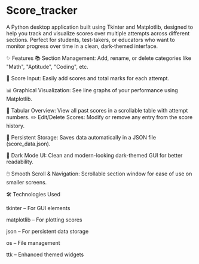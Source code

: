 # Score_tracker
A Python desktop application built using Tkinter and Matplotlib, designed to help you track and visualize scores over multiple attempts across different sections. Perfect for students, test-takers, or educators who want to monitor progress over time in a clean, dark-themed interface.

✨ Features
📚 Section Management: Add, rename, or delete categories like "Math", "Aptitude", "Coding", etc.

🧮 Score Input: Easily add scores and total marks for each attempt.

📊 Graphical Visualization: See line graphs of your performance using Matplotlib.

🧾 Tabular Overview: View all past scores in a scrollable table with attempt numbers.
✏️ Edit/Delete Scores: Modify or remove any entry from the score history.

💾 Persistent Storage: Saves data automatically in a JSON file (score_data.json).

🌙 Dark Mode UI: Clean and modern-looking dark-themed GUI for better readability.

🖱️ Smooth Scroll & Navigation: Scrollable section window for ease of use on smaller screens.


🛠 Technologies Used

tkinter – For GUI elements

matplotlib – For plotting scores

json – For persistent data storage

os – File management

ttk – Enhanced themed widgets
